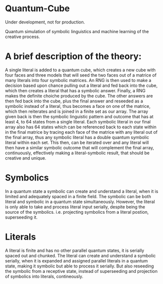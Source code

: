 # Quantum-Cube

Under development, not for production.

Quantum simulation of symbolic linguistics and machine learning of the creative process.

# A brief description of the theory:
A single literal is added to a quantum cube, which creates a new cube with four faces and three models that will seed the two faces out of a matrice of many literals into four symbolic matrices. An RNG is then used to make a decision based upon chance pulling out a literal and fed back into the cube, which then creates a literal that has a symbolic answer. Finally, a RNG makes the definite choiche produced by the cube. The other answers are then fed back into the cube, plus the final answer and reseeded as a symbolic instead of a literal, thus becomes a face on one of the matrice, which then reiterates and is joined in a finite set as our array. The array given back is then the symbolic linguistic pattern and outcome that has at least 4, to 64 states from a single literal. Each symbolic literal in our final array also has 64 states which can be referenced back to each state within in the final matrice by tracing each face of the matrice with any literal out of the final array, thus any symbolic literal has a double quantum symbolic literal within each set. This then, can be iterated over and any literal will then have a similar symbolic outcome that will complement the final array, continuously, effectively making a literal-symbolic result, that should be creative and unique.

# Symbolics
In a quantum state a symbolic can create and understand a literal, when it is limited and adequately spaced in a finite field. The symbolic can be both literal and symbolic in a quantum state simultaneously. However, the literal is only able to take and process literal input serially, despite being the source of the symbolics. i.e. projecting symbolics from a literal postion, superseeding it.

# Literals
A literal is finite and has no other parallel quantum states, it is serially spaced out and chunked. The literal can create and understand a symbolic serially, when it is expanded and assigned parallel literals in a quantum state, making it symbolic but able to process it serially. But also reseeding the symbolic from a receptive state, instead of superseeding and projection of symbolics into literals, contineously. 

